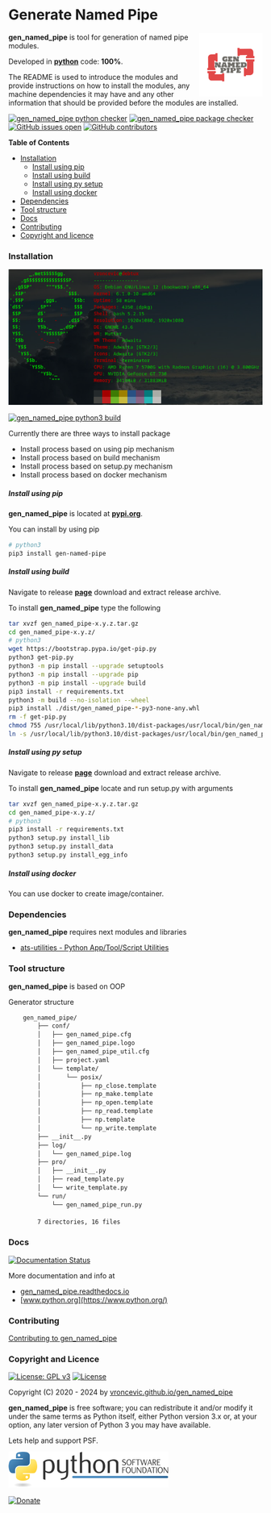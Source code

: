 # Generate Named Pipe

<img align="right" src="https://raw.githubusercontent.com/vroncevic/gen_named_pipe/dev/docs/gen_named_pipe_logo.png" width="25%">

**gen_named_pipe** is tool for generation of named pipe modules.

Developed in **[python](https://www.python.org/)** code: **100%**.

The README is used to introduce the modules and provide instructions on
how to install the modules, any machine dependencies it may have and any
other information that should be provided before the modules are installed.

[![gen_named_pipe python checker](https://github.com/vroncevic/gen_named_pipe/actions/workflows/gen_named_pipe_python_checker.yml/badge.svg)](https://github.com/vroncevic/gen_named_pipe/actions/workflows/gen_named_pipe_python_checker.yml) [![gen_named_pipe package checker](https://github.com/vroncevic/gen_named_pipe/actions/workflows/gen_named_pipe_package_checker.yml/badge.svg)](https://github.com/vroncevic/gen_named_pipe/actions/workflows/gen_named_pipe_package.yml) [![GitHub issues open](https://img.shields.io/github/issues/vroncevic/gen_named_pipe.svg)](https://github.com/vroncevic/gen_named_pipe/issues) [![GitHub contributors](https://img.shields.io/github/contributors/vroncevic/gen_named_pipe.svg)](https://github.com/vroncevic/gen_named_pipe/graphs/contributors)

<!-- START doctoc generated TOC please keep comment here to allow auto update -->
<!-- DON'T EDIT THIS SECTION, INSTEAD RE-RUN doctoc TO UPDATE -->
**Table of Contents**

- [Installation](#installation)
    - [Install using pip](#install-using-pip)
    - [Install using build](#install-using-build)
    - [Install using py setup](#install-using-py-setup)
    - [Install using docker](#install-using-docker)
- [Dependencies](#dependencies)
- [Tool structure](#tool-structure)
- [Docs](#docs)
- [Contributing](#contributing)
- [Copyright and licence](#copyright-and-licence)

<!-- END doctoc generated TOC please keep comment here to allow auto update -->

### Installation

![debian linux os](https://raw.githubusercontent.com/vroncevic/gen_named_pipe/dev/docs/debtux.png)

[![gen_named_pipe python3 build](https://github.com/vroncevic/gen_named_pipe/actions/workflows/gen_named_pipe_python3_build.yml/badge.svg)](https://github.com/vroncevic/gen_named_pipe/actions/workflows/gen_named_pipe_python3_build.yml)

Currently there are three ways to install package
* Install process based on using pip mechanism
* Install process based on build mechanism
* Install process based on setup.py mechanism
* Install process based on docker mechanism

##### Install using pip

**gen_named_pipe** is located at **[pypi.org](https://pypi.org/project/gen-named-pipe/)**.

You can install by using pip

```bash
# python3
pip3 install gen-named-pipe
```

##### Install using build

Navigate to release **[page](https://github.com/vroncevic/gen_named_pipe/releases/)** download and extract release archive.

To install **gen_named_pipe** type the following

```bash
tar xvzf gen_named_pipe-x.y.z.tar.gz
cd gen_named_pipe-x.y.z/
# python3
wget https://bootstrap.pypa.io/get-pip.py
python3 get-pip.py 
python3 -m pip install --upgrade setuptools
python3 -m pip install --upgrade pip
python3 -m pip install --upgrade build
pip3 install -r requirements.txt
python3 -m build --no-isolation --wheel
pip3 install ./dist/gen_named_pipe-*-py3-none-any.whl
rm -f get-pip.py
chmod 755 /usr/local/lib/python3.10/dist-packages/usr/local/bin/gen_named_pipe_run.py
ln -s /usr/local/lib/python3.10/dist-packages/usr/local/bin/gen_named_pipe_run.py /usr/local/bin/gen_named_pipe_run.py
```

##### Install using py setup

Navigate to release **[page](https://github.com/vroncevic/gen_named_pipe/releases/)** download and extract release archive.

To install **gen_named_pipe** locate and run setup.py with arguments

```bash
tar xvzf gen_named_pipe-x.y.z.tar.gz
cd gen_named_pipe-x.y.z/
# python3
pip3 install -r requirements.txt
python3 setup.py install_lib
python3 setup.py install_data
python3 setup.py install_egg_info
```

##### Install using docker

You can use docker to create image/container.

### Dependencies

**gen_named_pipe** requires next modules and libraries

* [ats-utilities - Python App/Tool/Script Utilities](https://vroncevic.github.io/ats_utilities)

### Tool structure

**gen_named_pipe** is based on OOP

Generator structure

```bash
    gen_named_pipe/
        ├── conf/
        │   ├── gen_named_pipe.cfg
        │   ├── gen_named_pipe.logo
        │   ├── gen_named_pipe_util.cfg
        │   ├── project.yaml
        │   └── template/
        │       └── posix/
        │           ├── np_close.template
        │           ├── np_make.template
        │           ├── np_open.template
        │           ├── np_read.template
        │           ├── np.template
        │           └── np_write.template
        ├── __init__.py
        ├── log/
        │   └── gen_named_pipe.log
        ├── pro/
        │   ├── __init__.py
        │   ├── read_template.py
        │   └── write_template.py
        └── run/
            └── gen_named_pipe_run.py
        
        7 directories, 16 files
```

### Docs

[![Documentation Status](https://readthedocs.org/projects/gen_named_pipe/badge/?version=latest)](https://gen-named-pipe.readthedocs.io/en/latest/?badge=latest)

More documentation and info at

* [gen_named_pipe.readthedocs.io](https://gen-named-pipe.readthedocs.io)
* [www.python.org](https://www.python.org/)

### Contributing

[Contributing to gen_named_pipe](CONTRIBUTING.md)

### Copyright and Licence

[![License: GPL v3](https://img.shields.io/badge/License-GPLv3-blue.svg)](https://www.gnu.org/licenses/gpl-3.0) [![License](https://img.shields.io/badge/License-Apache%202.0-blue.svg)](https://opensource.org/licenses/Apache-2.0)

Copyright (C) 2020 - 2024 by [vroncevic.github.io/gen_named_pipe](https://vroncevic.github.io/gen_named_pipe)

**gen_named_pipe** is free software; you can redistribute it and/or modify
it under the same terms as Python itself, either Python version 3.x or,
at your option, any later version of Python 3 you may have available.

Lets help and support PSF.

[![Python Software Foundation](https://raw.githubusercontent.com/vroncevic/gen_named_pipe/dev/docs/psf-logo-alpha.png)](https://www.python.org/psf/)

[![Donate](https://www.paypalobjects.com/en_US/i/btn/btn_donateCC_LG.gif)](https://www.python.org/psf/donations/)
